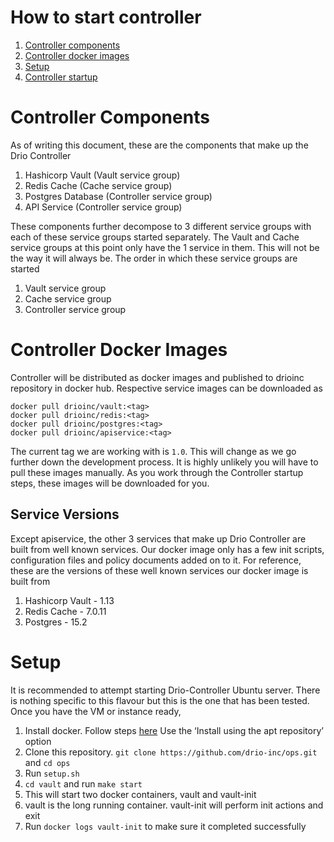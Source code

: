 # How to start controller
1. [Controller components](#controller-components)
2. [Controller docker images](#controller-docker-images)
3. [Setup](#setup)
4. [Controller startup](#controller-startup)

# Controller Components
As of writing this document, these are the components that make up the Drio Controller
1. Hashicorp Vault (Vault service group)
2. Redis Cache (Cache service group)
3. Postgres Database (Controller service group)
4. API Service (Controller service group)

These components further decompose to 3 different service groups with each of these service groups started separately. The Vault and Cache service groups at this point only have the 1 service in them. This will not be the way it will always be. The order in which these service groups are started
1. Vault service group
2. Cache service group
3. Controller service group

# Controller Docker Images
Controller will be distributed as docker images and published to drioinc repository in docker hub. Respective service images can be downloaded as
```
docker pull drioinc/vault:<tag>
docker pull drioinc/redis:<tag>
docker pull drioinc/postgres:<tag>
docker pull drioinc/apiservice:<tag>
```
The current tag we are working with is ```1.0```. This will change as we go further down the development process.
It is highly unlikely you will have to pull these images manually. As you work through the Controller startup steps, these images will be downloaded for you.
## Service Versions
Except apiservice, the other 3 services that make up Drio Controller are built from well known services. Our docker image only has a few init scripts, configuration files and policy documents added on to it. For reference, these are the versions of these well known services our docker image is built from
1. Hashicorp Vault - 1.13
2. Redis Cache - 7.0.11
3. Postgres - 15.2

# Setup
It is recommended to attempt starting Drio-Controller Ubuntu server. There is nothing specific to this flavour but this is the one that has been tested. Once you have the VM or instance ready, 

1. Install docker. Follow steps [here](https://docs.docker.com/engine/install/ubuntu/) Use the ‘Install using the apt repository’ option
2. Clone this repository. ```git clone https://github.com/drio-inc/ops.git``` and ```cd ops```
3. Run ```setup.sh```
4. ```cd vault``` and run ```make start```
  1. This will start two docker containers, vault and vault-init
  2. vault is the long running container. vault-init will perform init actions and exit
  3. Run ```docker logs vault-init``` to make sure it completed successfully   
